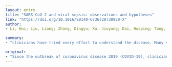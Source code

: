 ```yaml
---
layout: entry
title: "SARS-CoV-2 and viral sepsis: observations and hypotheses"
link: "https://doi.org/10.1016/S0140-6736(20)30920-X"
author:
- Li, Hui; Liu, Liang; Zhang, Dingyu; Xu, Jiuyang; Dai, Huaping; Tang, Nan; Su, Xiao; Cao, Bin

summary:
- "clinicians have tried every effort to understand the disease. Many severe or critically ill COVID-19 patients developed typical clinical manifestations of shock, including cold extremities and weak peripheral pulses. Understanding the mechanism of viral sepsis is warranted for exploring better clinical care for these patients. We have put forward several hypotheses about SARS-CoV-2 pathogenesis after multiple rounds of discussion among basic science researchers, pathologists, and clinicians working on the disease mechanism. This is based on evidence collected from autopsy studies and a brief portrait of its clinical features since the outbreak of coronavirus disease has been identified."

original:
- "Since the outbreak of coronavirus disease 2019 (COVID-19), clinicians have tried every effort to understand the disease, and a brief portrait of its clinical features have been identified. In clinical practice, we noticed that many severe or critically ill COVID-19 patients developed typical clinical manifestations of shock, including cold extremities and weak peripheral pulses, even in the absence of overt hypotension. Understanding the mechanism of viral sepsis in COVID-19 is warranted for exploring better clinical care for these patients. With evidence collected from autopsy studies on COVID-19 and basic science research on severe acute respiratory syndrome coronavirus 2 (SARS-CoV-2) and SARS-CoV, we have put forward several hypotheses about SARS-CoV-2 pathogenesis after multiple rounds of discussion among basic science researchers, pathologists, and clinicians working on COVID-19. We hypothesise that a process called viral sepsis is crucial to the disease mechanism of COVID-19. Although these ideas might be proven imperfect or even wrong later, we believe they can provide inputs and guide directions for basic research at this moment."
---
```


